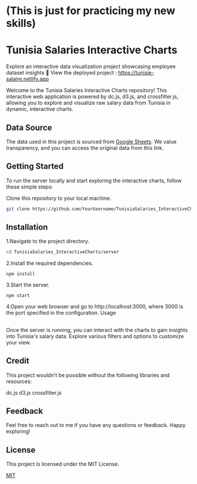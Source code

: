 # (This is just for practicing my new skills)
# Tunisia Salaries Interactive Charts

Explore an interactive data visualization project showcasing employee dataset insights 
🚀 View the deployed project : https://tunisie-salaire.netlify.app

Welcome to the Tunisia Salaries Interactive Charts repository! This interactive web application is powered by dc.js, d3.js, and crossfilter.js, allowing you to explore and visualize raw salary data from Tunisia in dynamic, interactive charts.

## Data Source

The data used in this project is sourced from [Google Sheets](https://docs.google.com/spreadsheets/d/1IbnUI1aiQ5r_HpLdCNJJp7Gu6KyMw4EpKnkSPmxAHz8/edit?fbclid=IwAR0oUhy3wxStT2p6Irkn1UlFoZgrots6J9UCf0KdKudK1fkQWJ6IMcmi-WM#gid=1473214275). We value transparency, and you can access the original data from this link.

## Getting Started

To run the server locally and start exploring the interactive charts, follow these simple steps:

Clone this repository to your local machine.
   
   ```bash
   git clone https://github.com/YourUsername/TunisiaSalaries_InteractiveCharts.git

```


## Installation

1.Navigate to the project directory.

```bash
cd TunisiaSalaries_InteractiveCharts/server 
```
2.Install the required dependencies.
```
npm install
```
3.Start the server.
```
npm start
```
4.Open your web browser and go to http://localhost:3000, where 3000 is the port specified in the configuration.
Usage

## 
Once the server is running, you can interact with the charts to gain insights into Tunisia's salary data. Explore various filters and options to customize your view.


## Credit
This project wouldn't be possible without the following libraries and resources:

dc.js
d3.js
crossfilter.js
## Feedback

Feel free to reach out to me if you have any questions or feedback. Happy exploring!


## License
This project is licensed under the MIT License.

[MIT](https://choosealicense.com/licenses/mit/)

